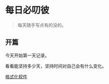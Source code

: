 # 每日必叨彼

> 每天随手写点有的没的。

## 开篇

今天开始第一天记录。

看看能坚持多少天，坚持时间对自己会有什么变化。

[格式化软件](https://doocs.gitee.io/md/#/)
